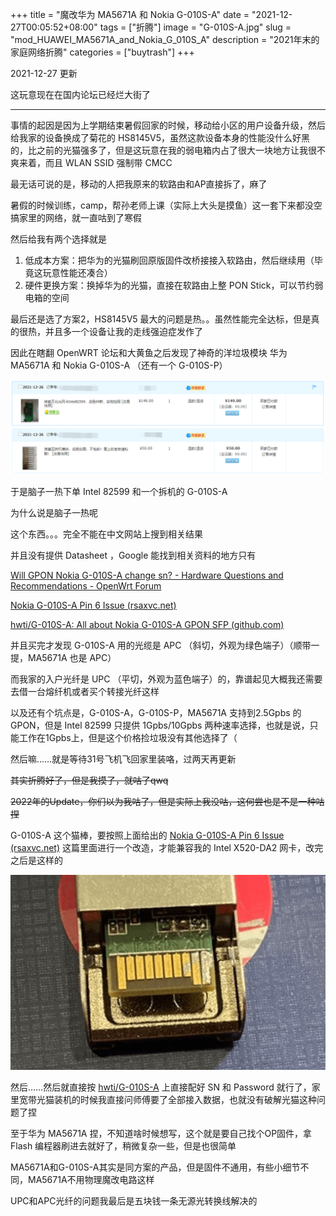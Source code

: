 +++
title = "魔改华为 MA5671A 和 Nokia G-010S-A"
date = "2021-12-27T00:05:52+08:00"
tags = ["折腾"]
image = "G-010S-A.jpg"
slug = "mod_HUAWEI_MA5671A_and_Nokia_G_010S_A"
description = "2021年末的家庭网络折腾"
categories = ["buytrash"]
+++

2021-12-27 更新

这玩意现在在国内论坛已经烂大街了

------

事情的起因是因为上学期结束暑假回家的时候，移动给小区的用户设备升级，然后给我家的设备换成了菊花的 HS8145V5，虽然这款设备本身的性能没什么好黑的，比之前的光猫强多了，但是这玩意在我的弱电箱内占了很大一块地方让我很不爽来着，而且 WLAN SSID 强制带 CMCC

最无话可说的是，移动的人把我原来的软路由和AP直接拆了，麻了

暑假的时候训练，camp，帮孙老师上课（实际上大头是摸鱼）这一套下来都没空搞家里的网络，就一直咕到了寒假

然后给我有两个选择就是

1. 低成本方案：把华为的光猫刷回原版固件改桥接接入软路由，然后继续用（毕竟这玩意性能还凑合）
2. 硬件更换方案：换掉华为的光猫，直接在软路由上整 PON Stick，可以节约弱电箱的空间

最后还是选了方案2，HS8145V5 最大的问题是热。。虽然性能完全达标，但是真的很热，并且多一个设备让我的走线强迫症发作了

因此在瞎翻 OpenWRT 论坛和大黄鱼之后发现了神奇的洋垃圾模块 华为 MA5671A 和 Nokia G-010S-A （还有一个 G-010S-P）

![](taobao.png)

于是脑子一热下单 Intel 82599 和一个拆机的 G-010S-A 

为什么说是脑子一热呢

这个东西。。。完全不能在中文网站上搜到相关结果

并且没有提供 Datasheet ，Google 能找到相关资料的地方只有

[Will GPON Nokia G-010S-A change sn? - Hardware Questions and Recommendations - OpenWrt Forum](https://forum.openwrt.org/t/will-gpon-nokia-g-010s-a-change-sn/69602)

[Nokia G-010S-A Pin 6 Issue (rsaxvc.net)](https://rsaxvc.net/blog/2020/8/15/Nokia_G-010S-A_Pin_6_Issue.html)

[hwti/G-010S-A: All about Nokia G-010S-A GPON SFP (github.com)](https://github.com/hwti/G-010S-A)

并且买完才发现 G-010S-A 用的光缆是 APC （斜切，外观为绿色端子）（顺带一提，MA5671A 也是 APC）

而我家的入户光纤是 UPC （平切，外观为蓝色端子）的，靠谱起见大概我还需要去借一台熔纤机或者买个转接光纤这样

以及还有个坑点是，G-010S-A，G-010S-P，MA5671A 支持到2.5Gpbs 的 GPON，但是 Intel 82599 只提供 1Gpbs/10Gpbs 两种速率选择，也就是说，只能工作在1Gpbs上，但是这个价格捡垃圾没有其他选择了（

然后嘛……就是等待31号飞机飞回家里装咯，过两天再更新

~~其实折腾好了，但是我摸了，就咕了qwq~~

~~2022年的Update，你们以为我咕了，但是实际上我没咕，这何尝也是不是一种咕捏~~

G-010S-A 这个猫棒，要按照上面给出的 [Nokia G-010S-A Pin 6 Issue (rsaxvc.net)](https://rsaxvc.net/blog/2020/8/15/Nokia_G-010S-A_Pin_6_Issue.html) 这篇里面进行一个改造，才能兼容我的 Intel X520-DA2 网卡，改完之后是这样的

![](G-010S-A_mod.jpg)

然后……然后就直接按 [hwti/G-010S-A](https://github.com/hwti/G-010S-A) 上直接配好 SN 和 Password 就行了，家里宽带光猫装机的时候我直接问师傅要了全部接入数据，也就没有破解光猫这种问题了捏

至于华为 MA5671A 捏，不知道啥时候想写，这个就是要自己找个OP固件，拿 Flash 编程器刷进去就好了，稍微复杂一些，但是也很简单

MA5671A和G-010S-A其实是同方案的产品，但是固件不通用，有些小细节不同，MA5671A不用物理魔改电路这样

UPC和APC光纤的问题我最后是五块钱一条无源光转换线解决的